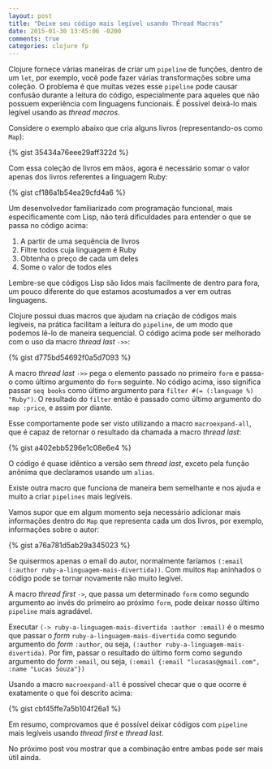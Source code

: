 ```yaml
---
layout: post
title: "Deixe seu código mais legível usando Thread Macros"
date: 2015-01-30 13:45:06 -0200
comments: true
categories: clojure fp
---
```


Clojure fornece várias maneiras de criar um `pipeline` de funções, dentro de um `let`, por exemplo, você pode fazer várias transformações sobre uma coleção. O problema é que muitas vezes esse `pipeline` pode causar confusão durante a leitura do código, especialmente para aqueles que não possuem experiência com linguagens funcionais. É possível deixá-lo mais legível usando as *thread macros*. <!-- more --> 

Considere o exemplo abaixo que cria alguns livros (representando-os como `Map`):

{% gist 35434a76eee29aff322d %}

Com essa coleção de livros em mãos, agora é necessário somar o valor apenas dos livros referentes a linguagem Ruby:

{% gist cf186a1b54ea29cfd4a6 %}

Um desenvolvedor familiarizado com programação funcional, mais especificamente com Lisp, não terá dificuldades para entender o que se passa no código acima:

1. A partir de uma sequência de livros
2. Filtre todos cuja linguagem é Ruby
3. Obtenha o preço de cada um deles
4. Some o valor de todos eles

Lembre-se que códigos Lisp são lidos mais facilmente de dentro para fora, um pouco diferente do que estamos acostumados a ver em outras linguagens.

Clojure possui duas macros que ajudam na criação de códigos mais legíveis, na prática facilitam a leitura do `pipeline`, de um modo que podemos lê-lo de maneira sequencial. O código acima pode ser melhorado com o uso da macro *thread last* `->>`:

{% gist d775bd54692f0a5d7093 %}

A macro *thread last* `->>` pega o elemento passado no primeiro `form` e passa-o como último argumento do `form` seguinte. No código acima, isso significa passar `seq books` como último argumento para `filter #(= (:language %) "Ruby")`. O resultado do `filter` então é passado como último argumento do `map :price`, e assim por diante.

Esse comportamente pode ser visto utilizando a macro `macroexpand-all`, que é capaz de retornar o resultado da chamada a macro *thread last*:

{% gist a402ebb5296e1c08e6e4 %}

O código é quase idêntico a versão sem *thread last*, exceto pela função anônima que declaramos usando um `alias`.

Existe outra macro que funciona de maneira bem semelhante e nos ajuda e muito a criar `pipelines` mais legíveis.

Vamos supor que em algum momento seja necessário adicionar mais informações dentro do `Map` que representa cada um dos livros, por exemplo, informações sobre o autor:

{% gist a76a781d5ab29a345023 %}

Se quisermos apenas o email do autor, normalmente faríamos `(:email (:author ruby-a-linguagem-mais-divertida))`. Com muitos `Map` aninhados o código pode se tornar novamente não muito legível.

A macro *thread first* `->`, que passa um determinado `form` como segundo argumento ao invés do primeiro ao próximo `form`, pode deixar nosso último `pipeline` mais agradável. 

Executar `(-> ruby-a-linguagem-mais-divertida :author :email)` é o mesmo que passar o *form* `ruby-a-linguagem-mais-divertida` como segundo argumento do *form* `:author`, ou seja, `(:author ruby-a-linguagem-mais-divertida)`. Por fim, passar o resultado do último form como segundo argumento do *form* `:email`, ou seja, `(:email {:email "lucasas@gmail.com", :name "Lucas Souza"})`


Usando a macro `macroexpand-all` é possível checar que o que ocorre é exatamente o que foi descrito acima:

{% gist cbf45ffe7a5b104f26a1 %}

Em resumo, comprovamos que é possível deixar códigos com `pipeline` mais legíveis usando *thread first* e *thread last*.

No próximo post vou mostrar que a combinação entre ambas pode ser mais útil ainda.
